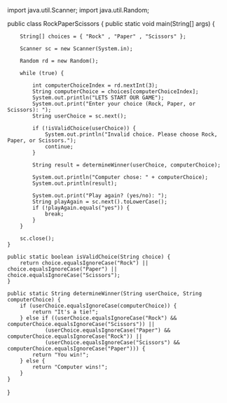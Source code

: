 import  java.util.Scanner;
import java.util.Random;

public class RockPaperScissors {
    public static void main(String[] args) {

        String[] choices = { "Rock" , "Paper" , "Scissors" };

        Scanner sc = new Scanner(System.in);

        Random rd = new Random();

        while (true) {

            int computerChoiceIndex = rd.nextInt(3);
            String computerChoice = choices[computerChoiceIndex];
            System.out.println("LETS START OUR GAME");
            System.out.print("Enter your choice (Rock, Paper, or Scissors): ");
            String userChoice = sc.next();

            if (!isValidChoice(userChoice)) {
                System.out.println("Invalid choice. Please choose Rock, Paper, or Scissors.");
                continue;
            }

            String result = determineWinner(userChoice, computerChoice);

            System.out.println("Computer chose: " + computerChoice);
            System.out.println(result);

            System.out.print("Play again? (yes/no): ");
            String playAgain = sc.next().toLowerCase();
            if (!playAgain.equals("yes")) {
                break;
            }
        }

        sc.close();
    }

    public static boolean isValidChoice(String choice) {
        return choice.equalsIgnoreCase("Rock") || choice.equalsIgnoreCase("Paper") || choice.equalsIgnoreCase("Scissors");
    }

    public static String determineWinner(String userChoice, String computerChoice) {
        if (userChoice.equalsIgnoreCase(computerChoice)) {
            return "It's a tie!";
        } else if ((userChoice.equalsIgnoreCase("Rock") && computerChoice.equalsIgnoreCase("Scissors")) ||
                (userChoice.equalsIgnoreCase("Paper") && computerChoice.equalsIgnoreCase("Rock")) ||
                (userChoice.equalsIgnoreCase("Scissors") && computerChoice.equalsIgnoreCase("Paper"))) {
            return "You win!";
        } else {
            return "Computer wins!";
        }
    }
}

